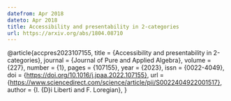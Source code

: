 ```yaml
---
datefrom: Apr 2018
dateto: Apr 2018
title: Accessibility and presentability in 2-categories
url: https://arxiv.org/abs/1804.08710
---
```


@article{accpres2023107155,
  title   = {Accessibility and presentability in 2-categories},
  journal = {Journal of Pure and Applied Algebra},
  volume  = {227},
  number  = {1},
  pages   = {107155},
  year    = {2023},
  issn    = {0022-4049},
  doi     = {https://doi.org/10.1016/j.jpaa.2022.107155},
  url     = {https://www.sciencedirect.com/science/article/pii/S0022404922001517},
  author  = {I. {D}i Liberti and F. Loregian},
}